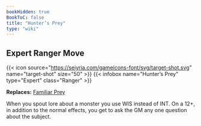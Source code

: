 ```yaml
---
bookHidden: true
BookToC: false
title: "Hunter’s Prey"
type: "wiki"
---
```

## Expert Ranger Move
{{< icon source="https://seiyria.com/gameicons-font/svg/target-shot.svg" name="target-shot" size="50" >}}
{{< infobox name="Hunter’s Prey" type="Expert" class="Ranger" >}}

**Replaces:** [Familiar Prey](/familiar-prey/)

When you spout lore about a monster you use WIS instead of INT. On a 12+, in addition to the normal effects, you get to ask the GM any one question about the subject.